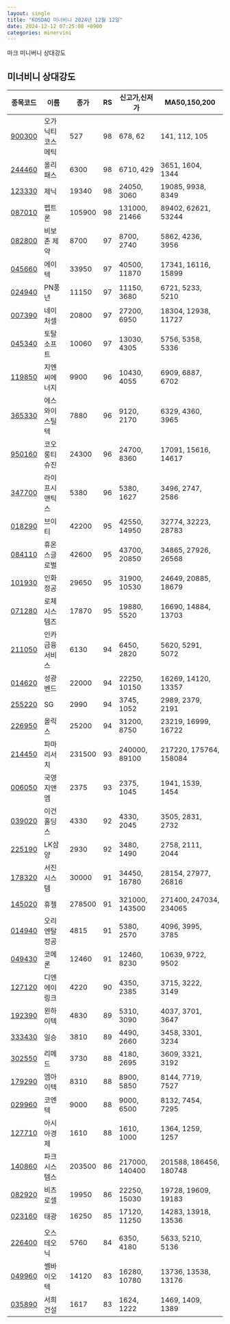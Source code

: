 ```yaml
---
layout: single
title: "KOSDAQ 미너비니 2024년 12월 12일"
date: 2024-12-12 07:25:08 +0900
categories: minervini
---
```

마크 미니버니 상대강도
## 미너비니 상대강도

|종목코드|이름|종가|RS|신고가,신저가|MA50,150,200|
|------|---|---|--|---------|------------|
|[900300](https://finance.daum.net/quotes/A900300)|오가닉티코스메틱|527|98|678, 62|141, 112, 105|
|[244460](https://finance.daum.net/quotes/A244460)|올리패스|6300|98|6710, 429|3651, 1604, 1344|
|[123330](https://finance.daum.net/quotes/A123330)|제닉|19340|98|24050, 3060|19085, 9938, 8349|
|[087010](https://finance.daum.net/quotes/A087010)|펩트론|105900|98|131000, 21466|89402, 62621, 53244|
|[082800](https://finance.daum.net/quotes/A082800)|비보존 제약|8700|97|8700, 2740|5862, 4236, 3956|
|[045660](https://finance.daum.net/quotes/A045660)|에이텍|33950|97|40500, 11870|17341, 16116, 15899|
|[024940](https://finance.daum.net/quotes/A024940)|PN풍년|11150|97|11150, 3680|6721, 5233, 5210|
|[007390](https://finance.daum.net/quotes/A007390)|네이처셀|20800|97|27200, 6950|18304, 12938, 11727|
|[045340](https://finance.daum.net/quotes/A045340)|토탈소프트|10060|97|13030, 4305|5756, 5358, 5336|
|[119850](https://finance.daum.net/quotes/A119850)|지엔씨에너지|9900|96|10430, 4055|6909, 6887, 6702|
|[365330](https://finance.daum.net/quotes/A365330)|에스와이스틸텍|7880|96|9120, 2170|6329, 4360, 3965|
|[950160](https://finance.daum.net/quotes/A950160)|코오롱티슈진|24300|96|24700, 8360|17091, 15616, 14617|
|[347700](https://finance.daum.net/quotes/A347700)|라이프시맨틱스|5380|96|5380, 1627|3496, 2747, 2586|
|[018290](https://finance.daum.net/quotes/A018290)|브이티|42200|95|42550, 14950|32774, 32223, 28783|
|[084110](https://finance.daum.net/quotes/A084110)|휴온스글로벌|42600|95|43700, 20850|34865, 27926, 26568|
|[101930](https://finance.daum.net/quotes/A101930)|인화정공|29650|95|31900, 10530|24649, 20885, 18679|
|[071280](https://finance.daum.net/quotes/A071280)|로체시스템즈|17870|95|19880, 5520|16690, 14884, 13703|
|[211050](https://finance.daum.net/quotes/A211050)|인카금융서비스|6130|94|6450, 2820|5620, 5291, 5072|
|[014620](https://finance.daum.net/quotes/A014620)|성광벤드|22000|94|22250, 10150|16269, 14120, 13357|
|[255220](https://finance.daum.net/quotes/A255220)|SG|2990|94|3745, 1052|2989, 2379, 2191|
|[226950](https://finance.daum.net/quotes/A226950)|올릭스|25200|94|31200, 8750|23219, 16999, 16722|
|[214450](https://finance.daum.net/quotes/A214450)|파마리서치|231500|93|240000, 89100|217220, 175764, 158084|
|[006050](https://finance.daum.net/quotes/A006050)|국영지앤엠|2375|93|2375, 1045|1941, 1539, 1454|
|[039020](https://finance.daum.net/quotes/A039020)|이건홀딩스|4330|92|4330, 2045|3505, 2831, 2732|
|[225190](https://finance.daum.net/quotes/A225190)|LK삼양|2930|92|3480, 1490|2758, 2111, 2044|
|[178320](https://finance.daum.net/quotes/A178320)|서진시스템|30000|91|34450, 16780|28154, 27977, 26816|
|[145020](https://finance.daum.net/quotes/A145020)|휴젤|278500|91|321000, 143500|271400, 247034, 234065|
|[014940](https://finance.daum.net/quotes/A014940)|오리엔탈정공|4815|91|5380, 2570|4096, 3995, 3785|
|[049430](https://finance.daum.net/quotes/A049430)|코메론|12460|91|12460, 8230|10639, 9722, 9502|
|[127120](https://finance.daum.net/quotes/A127120)|디엔에이링크|4220|90|4350, 2385|3715, 3222, 3149|
|[192390](https://finance.daum.net/quotes/A192390)|윈하이텍|4830|89|5310, 3090|4037, 3701, 3647|
|[333430](https://finance.daum.net/quotes/A333430)|일승|3810|89|4490, 2660|3458, 3301, 3234|
|[302550](https://finance.daum.net/quotes/A302550)|리메드|3730|88|4180, 2695|3609, 3321, 3192|
|[179290](https://finance.daum.net/quotes/A179290)|엠아이텍|8310|88|8900, 5850|8144, 7719, 7527|
|[029960](https://finance.daum.net/quotes/A029960)|코엔텍|9000|88|9000, 6500|8132, 7454, 7295|
|[127710](https://finance.daum.net/quotes/A127710)|아시아경제|1610|88|1610, 1000|1364, 1259, 1257|
|[140860](https://finance.daum.net/quotes/A140860)|파크시스템스|203500|86|217000, 140400|201588, 186456, 180748|
|[082920](https://finance.daum.net/quotes/A082920)|비츠로셀|19950|86|22250, 15030|19728, 19609, 19183|
|[023160](https://finance.daum.net/quotes/A023160)|태광|16250|85|17120, 11250|14283, 13918, 13536|
|[226400](https://finance.daum.net/quotes/A226400)|오스테오닉|5760|84|6350, 4180|5633, 5210, 5136|
|[049960](https://finance.daum.net/quotes/A049960)|쎌바이오텍|14120|83|16280, 10780|13736, 13538, 13176|
|[035890](https://finance.daum.net/quotes/A035890)|서희건설|1617|83|1624, 1222|1469, 1409, 1389|


